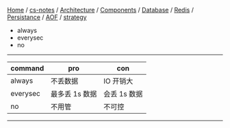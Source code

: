 [Home](https://mengxianbin.github.io) /
[cs-notes](https://mengxianbin.github.io/cs-notes/site) /
[Architecture](https://mengxianbin.github.io/cs-notes/site/Architecture) /
[Components](https://mengxianbin.github.io/cs-notes/site/Architecture/Components) /
[Database](https://mengxianbin.github.io/cs-notes/site/Architecture/Components/Database) /
[Redis](https://mengxianbin.github.io/cs-notes/site/Architecture/Components/Database/Redis) /
[Persistance](https://mengxianbin.github.io/cs-notes/site/Architecture/Components/Database/Redis/Persistance) /
[AOF](https://mengxianbin.github.io/cs-notes/site/Architecture/Components/Database/Redis/Persistance/AOF) /
[strategy](https://mengxianbin.github.io/cs-notes/site/Architecture/Components/Database/Redis/Persistance/AOF/strategy)

* always
* everysec
* no

---

| command  | pro            | con          |
|----------|----------------|--------------|
| always   | 不丢数据       | IO 开销大    |
| everysec | 最多丢 1s 数据 | 会丢 1s 数据 |
| no       | 不用管         | 不可控       |

---

